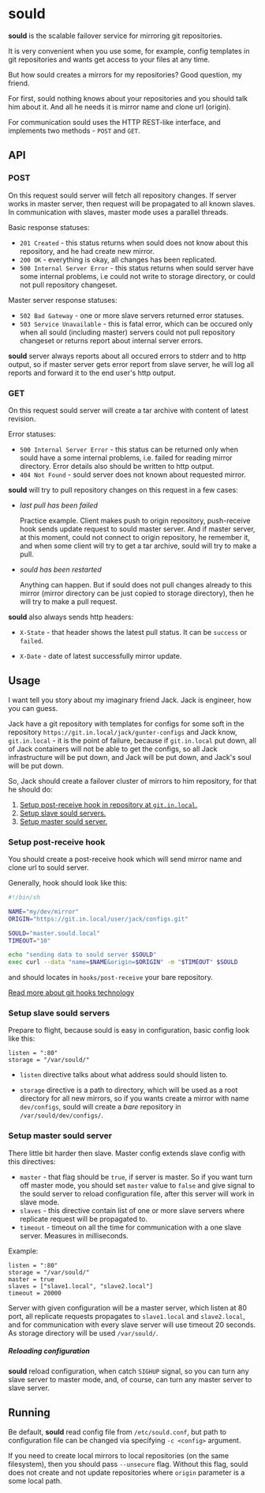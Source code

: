 # sould

**sould** is the scalable failover service for mirroring git repositories.

It is very convenient when you use some, for example, config templates in git
repositories and wants get access to your files at any time.

But how sould creates a mirrors for my repositories? Good question, my friend.

For first, sould nothing knows about your repositories and you should talk him
about it. And all he needs it is mirror name and clone url (origin).

For communication sould uses the HTTP REST-like interface, and implements two
methods - `POST` and `GET`.

## API

### POST
On this request sould server will fetch all repository changes. If server works
in master server, then request will be propagated to all known slaves. In
communication with slaves, master mode uses a parallel threads.

Basic response statuses:
- `201 Created` - this status returns when sould does not know about this
repository, and he had create new mirror.
- `200 OK` - everything is okay, all changes has been replicated.
- `500 Internal Server Error` - this status returns when sould server have some
    internal problems, i.e could not write to storage directory, or could not
    pull repository changeset.

Master server response statuses:
- `502 Bad Gateway` - one or more slave servers returned error statuses.
- `503 Service Unavailable` - this is fatal error, which can be occured only
    when all sould (including master) servers could not pull repository
    changeset or returns report about internal server errors.

**sould** server always reports about all occured errors to stderr and to http
output, so if master server gets error report from slave server, he will log
all reports and forward it to the end user's http output.

### GET
On this request sould server will create a tar archive with content of latest
revision.

Error statuses:
- `500 Internal Server Error` - this status can be returned only when sould
     have a some internal problems, i.e. failed for reading mirror directory.
     Error details also should be written to http output.
- `404 Not Found` - sould server does not known about requested mirror.

**sould** will try to pull repository changes on this request in a few cases:
- *last pull has been failed*

    Practice example. Client makes push to origin repository, push-receive hook
    sends update request to sould master server. And if master server, at this
    moment, could not connect to origin repository, he remember it, and when
    some client will try to get a tar archive, sould will try to make a pull.

- *sould has been restarted*

    Anything can happen. But if sould does not pull changes already to this
    mirror (mirror directory can be just copied to storage directory), then he
    will try to make a pull request.

**sould** also always sends http headers:

- `X-State` - that header shows the latest pull status. It can be `success` or
    `failed`.

- `X-Date` - date of latest successfully mirror update.

## Usage

I want tell you story about my imaginary friend Jack. Jack is engineer, how you
can guess.

Jack have a git repository with templates for configs for some soft in the
repository `https://git.in.local/jack/gunter-configs` and Jack know,
`git.in.local` - it is the point of failure, because if `git.in.local` put
down, all of Jack containers will not be able to get the configs, so all Jack
infrastructure will be put down, and Jack will be put down, and Jack's soul
will be put down.

So, Jack should create a failover cluster of mirrors to him repository, for
that he should do:

1. [Setup post-receive hook in repository at `git.in.local`.](#setup-post-receive-hook)
2. [Setup slave sould servers.](#setup-slave-sould-servers)
3. [Setup master sould server.](#setup-master-sould-server)

### Setup post-receive hook

You should create a post-receive hook which will send mirror name and clone
url to sould server.

Generally, hook should look like this:

```bash
#!/bin/sh

NAME="my/dev/mirror"
ORIGIN="https://git.in.local/user/jack/configs.git"

SOULD="master.sould.local"
TIMEOUT="10"

echo "sending data to sould server $SOULD"
exec curl --data "name=$NAME&origin=$ORIGIN" -m "$TIMEOUT" $SOULD
```

and should locates in `hooks/post-receive` your bare repository.

[Read more about git hooks technology](https://raw.githubusercontent.com/git/git/master/Documentation/githooks.txt)

### Setup slave sould servers

Prepare to flight, because sould is easy in configuration, basic config look
like this:

```
listen = ":80"
storage = "/var/sould/"
```

- `listen` directive talks about what address sould should listen to.

- `storage` directive is a path to directory, which will be used as a root
 directory for all new mirrors, so if you wants create a mirror with name
 `dev/configs`, sould will create a *bare* repository in
 `/var/sould/dev/configs/`.

### Setup master sould server

There little bit harder then slave. Master config extends slave config with
this directives:

- `master` - that flag should be `true`, if server is master. So if you want
    turn off master mode, you should set `master` value to `false` and give
    signal to the sould server to reload configuration file, after this server
    will work in slave mode.
- `slaves` - this directive contain list of one or more slave servers where
    replicate request will be propagated to.
- `timeout` - timeout on all the time for communication with a one slave
    server. Measures in milliseconds.

Example:
```
listen = ":80"
storage = "/var/sould/"
master = true
slaves = ["slave1.local", "slave2.local"]
timeout = 20000
```

Server with given configuration will be a master server, which listen at 80
port, all replicate requests propagates to `slave1.local` and `slave2.local`,
and for communication with every slave server will use timeout 20 seconds. As
storage directory will be used `/var/sould/`.

##### Reloading configuration

**sould** reload configuration, when catch `SIGHUP` signal, so you can turn any
slave server to master mode, and, of course, can turn any master server to
slave server.

## Running

Be default, **sould** read config file from `/etc/sould.conf`, but path to
configuration file can be changed via specifying `-c <config>` argument.

If you need to create local mirrors to local repositories (on the same
filesystem), then you should pass `--unsecure` flag. Without this flag, sould
does not create and not update repositories where `origin` parameter is a some
local path.
